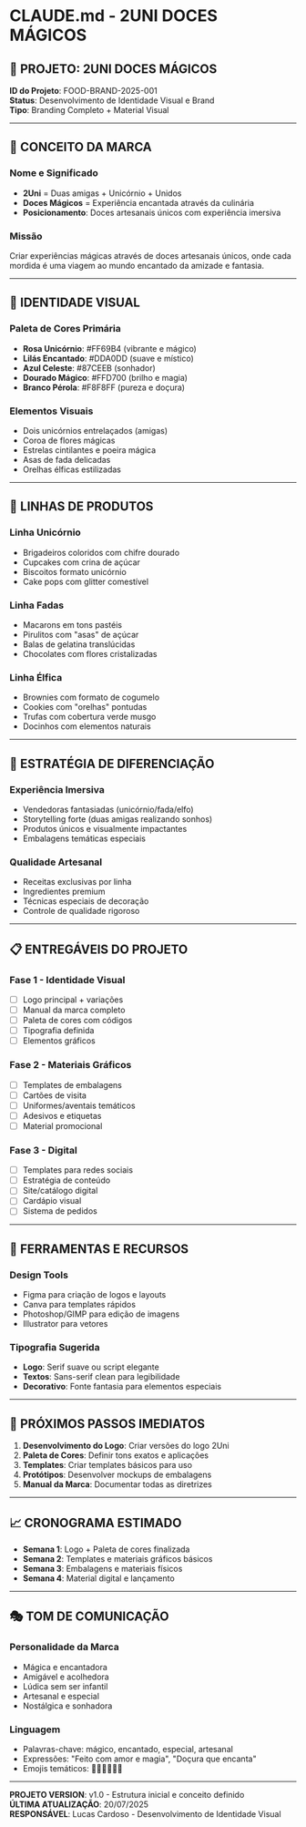 # CLAUDE.md - 2UNI DOCES MÁGICOS

## 🦄 **PROJETO: 2UNI DOCES MÁGICOS**
**ID do Projeto**: FOOD-BRAND-2025-001  
**Status**: Desenvolvimento de Identidade Visual e Brand  
**Tipo**: Branding Completo + Material Visual  

---

## 🌟 **CONCEITO DA MARCA**

### **Nome e Significado**
- **2Uni** = Duas amigas + Unicórnio + Unidos
- **Doces Mágicos** = Experiência encantada através da culinária
- **Posicionamento**: Doces artesanais únicos com experiência imersiva

### **Missão**
Criar experiências mágicas através de doces artesanais únicos, onde cada mordida é uma viagem ao mundo encantado da amizade e fantasia.

---

## 🎨 **IDENTIDADE VISUAL**

### **Paleta de Cores Primária**
- **Rosa Unicórnio**: #FF69B4 (vibrante e mágico)
- **Lilás Encantado**: #DDA0DD (suave e místico)  
- **Azul Celeste**: #87CEEB (sonhador)
- **Dourado Mágico**: #FFD700 (brilho e magia)
- **Branco Pérola**: #F8F8FF (pureza e doçura)

### **Elementos Visuais**
- Dois unicórnios entrelaçados (amigas)
- Coroa de flores mágicas
- Estrelas cintilantes e poeira mágica
- Asas de fada delicadas
- Orelhas élficas estilizadas

---

## 🍭 **LINHAS DE PRODUTOS**

### **Linha Unicórnio**
- Brigadeiros coloridos com chifre dourado
- Cupcakes com crina de açúcar
- Biscoitos formato unicórnio
- Cake pops com glitter comestível

### **Linha Fadas**
- Macarons em tons pastéis
- Pirulitos com "asas" de açúcar
- Balas de gelatina translúcidas
- Chocolates com flores cristalizadas

### **Linha Élfica**
- Brownies com formato de cogumelo
- Cookies com "orelhas" pontudas
- Trufas com cobertura verde musgo
- Docinhos com elementos naturais

---

## 🎯 **ESTRATÉGIA DE DIFERENCIAÇÃO**

### **Experiência Imersiva**
- Vendedoras fantasiadas (unicórnio/fada/elfo)
- Storytelling forte (duas amigas realizando sonhos)
- Produtos únicos e visualmente impactantes
- Embalagens temáticas especiais

### **Qualidade Artesanal**
- Receitas exclusivas por linha
- Ingredientes premium
- Técnicas especiais de decoração
- Controle de qualidade rigoroso

---

## 📋 **ENTREGÁVEIS DO PROJETO**

### **Fase 1 - Identidade Visual**
- [ ] Logo principal + variações
- [ ] Manual da marca completo
- [ ] Paleta de cores com códigos
- [ ] Tipografia definida
- [ ] Elementos gráficos

### **Fase 2 - Materiais Gráficos**
- [ ] Templates de embalagens
- [ ] Cartões de visita
- [ ] Uniformes/aventais temáticos
- [ ] Adesivos e etiquetas
- [ ] Material promocional

### **Fase 3 - Digital**
- [ ] Templates para redes sociais
- [ ] Estratégia de conteúdo
- [ ] Site/catálogo digital
- [ ] Cardápio visual
- [ ] Sistema de pedidos

---

## 🎨 **FERRAMENTAS E RECURSOS**

### **Design Tools**
- Figma para criação de logos e layouts
- Canva para templates rápidos
- Photoshop/GIMP para edição de imagens
- Illustrator para vetores

### **Tipografia Sugerida**
- **Logo**: Serif suave ou script elegante
- **Textos**: Sans-serif clean para legibilidade
- **Decorativo**: Fonte fantasia para elementos especiais

---

## 🚀 **PRÓXIMOS PASSOS IMEDIATOS**

1. **Desenvolvimento do Logo**: Criar versões do logo 2Uni
2. **Paleta de Cores**: Definir tons exatos e aplicações
3. **Templates**: Criar templates básicos para uso
4. **Protótipos**: Desenvolver mockups de embalagens
5. **Manual da Marca**: Documentar todas as diretrizes

---

## 📈 **CRONOGRAMA ESTIMADO**

- **Semana 1**: Logo + Paleta de cores finalizada
- **Semana 2**: Templates e materiais gráficos básicos
- **Semana 3**: Embalagens e materiais físicos
- **Semana 4**: Material digital e lançamento

---

## 🎭 **TOM DE COMUNICAÇÃO**

### **Personalidade da Marca**
- Mágica e encantadora
- Amigável e acolhedora  
- Lúdica sem ser infantil
- Artesanal e especial
- Nostálgica e sonhadora

### **Linguagem**
- Palavras-chave: mágico, encantado, especial, artesanal
- Expressões: "Feito com amor e magia", "Doçura que encanta"
- Emojis temáticos: 🦄✨🧚‍♀️🌟💖

---

**PROJETO VERSION**: v1.0 - Estrutura inicial e conceito definido  
**ÚLTIMA ATUALIZAÇÃO**: 20/07/2025  
**RESPONSÁVEL**: Lucas Cardoso - Desenvolvimento de Identidade Visual
